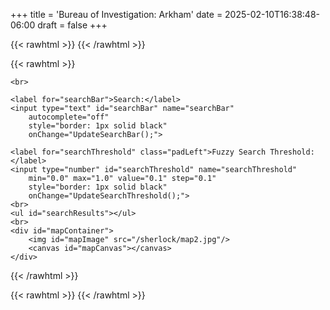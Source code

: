 +++
title = 'Bureau of Investigation: Arkham'
date = 2025-02-10T16:38:48-06:00
draft = false
+++

{{< rawhtml >}}
    <link href="/sherlock/sherlock.css" rel="stylesheet" />
    <script src="https://cdn.jsdelivr.net/npm/fuse.js@7.0.0"></script>
    <!--
    <script src="/jquery-3.7.1.min.js" type="text/javascript"></script>
    <script src="/jquery.csv.min.js"></script>
    -->
{{< /rawhtml >}}

{{< rawhtml >}}
    
    <br>
     
    <label for="searchBar">Search:</label>
    <input type="text" id="searchBar" name="searchBar"
        autocomplete="off"
        style="border: 1px solid black"
        onChange="UpdateSearchBar();">
        
    <label for="searchThreshold" class="padLeft">Fuzzy Search Threshold:</label>
    <input type="number" id="searchThreshold" name="searchThreshold"
        min="0.0" max="1.0" value="0.1" step="0.1"
        style="border: 1px solid black"
        onChange="UpdateSearchThreshold();">
    <br>
    <ul id="searchResults"></ul>
    <br>
    <div id="mapContainer">
        <img id="mapImage" src="/sherlock/map2.jpg"/>
        <canvas id="mapCanvas"></canvas>
    </div>
{{< /rawhtml >}}



{{< rawhtml >}}
    <script src="/sherlock/searchables.js"></script>
    <script src="/sherlock/sherlock.js"></script>
{{< /rawhtml >}}